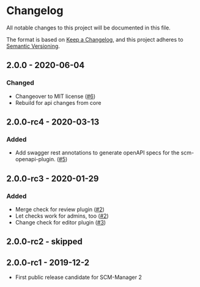 # Changelog

All notable changes to this project will be documented in this file.

The format is based on [Keep a Changelog](https://keepachangelog.com/en/1.0.0/),
and this project adheres to [Semantic Versioning](https://semver.org/spec/v2.0.0.html).

## 2.0.0 - 2020-06-04
### Changed
- Changeover to MIT license ([#6](https://github.com/scm-manager/scm-branchwp-plugin/pull/6))
- Rebuild for api changes from core

## 2.0.0-rc4 - 2020-03-13
### Added
- Add swagger rest annotations to generate openAPI specs for the scm-openapi-plugin. ([#5](https://github.com/scm-manager/scm-branchwp-plugin/pull/5))

## 2.0.0-rc3 - 2020-01-29
### Added
- Merge check for review plugin ([#2](https://github.com/scm-manager/scm-branchwp-plugin/pull/2))
- Let checks work for admins, too ([#2](https://github.com/scm-manager/scm-branchwp-plugin/pull/2))
- Change check for editor plugin ([#3](https://github.com/scm-manager/scm-branchwp-plugin/pull/3))

## 2.0.0-rc2 - skipped

## 2.0.0-rc1 - 2019-12-2
- First public release candidate for SCM-Manager 2
